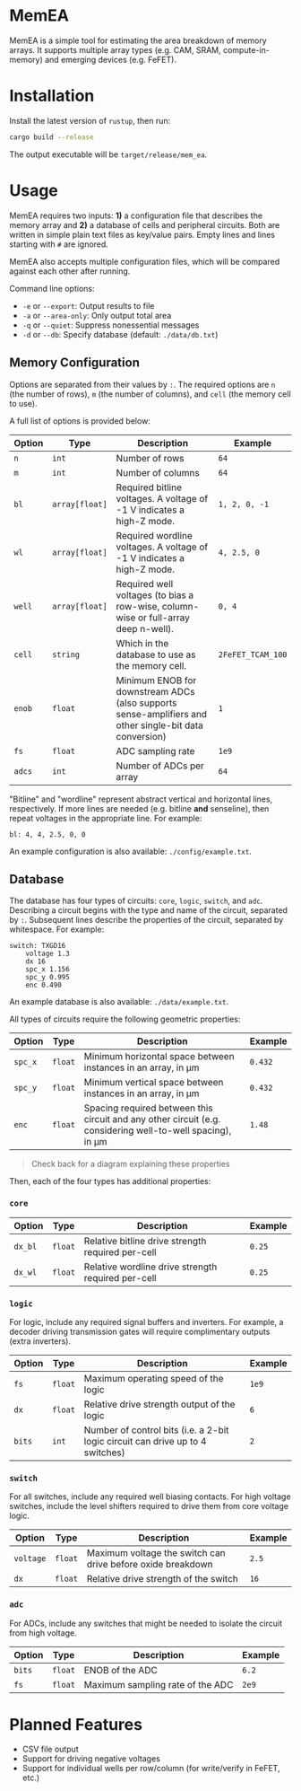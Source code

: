 # MemEA

MemEA is a simple tool for estimating the area breakdown of memory arrays.
It supports multiple array types (e.g. CAM, SRAM, compute-in-memory) and
emerging devices (e.g. FeFET).

# Installation

Install the latest version of `rustup`, then run:

```bash
cargo build --release
```

The output executable will be `target/release/mem_ea`.

# Usage

MemEA requires two inputs: **1)** a configuration file that describes the memory
array and **2)** a database of cells and peripheral circuits.  Both are written
in simple plain text files as key/value pairs.  Empty lines and lines  starting
with `#` are ignored.

MemEA also accepts multiple configuration files, which will be compared
against each other after running.

Command line options:
  - `-e` or `--export`: Output results to file
  - `-a` or `--area-only`: Only output total area
  - `-q` or `--quiet`: Suppress nonessential messages
  - `-d` or `--db`: Specify database (default: `./data/db.txt`)

## Memory Configuration

Options are separated from their values by `:`.  The required options are `n`
(the number of rows), `m` (the number of columns), and `cell` (the memory cell
to use).

A full list of options is provided below:

| Option | Type | Description | Example |
|--------|------|-------------|---------|
| `n` | `int` | Number of rows | `64` |
| `m` | `int` | Number of columns | `64` |
| `bl` | `array[float]` | Required bitline voltages.  A voltage of -1 V indicates a high-Z mode. | `1, 2, 0, -1` |
| `wl` | `array[float]` | Required wordline voltages.  A voltage of -1 V indicates a high-Z mode. | `4, 2.5, 0` |
| `well` | `array[float]` | Required well voltages (to bias a row-wise, column-wise or full-array deep n-well). | `0, 4` |
| `cell` | `string` | Which in the database to use as the memory cell. | `2FeFET_TCAM_100` |
| `enob` | `float` | Minimum ENOB for downstream ADCs (also supports sense-amplifiers and other single-bit data conversion) | `1` |
| `fs` | `float` | ADC sampling rate | `1e9` |
| `adcs` | `int` | Number of ADCs per array | `64` |

"Bitline" and "wordline" represent abstract vertical and horizontal lines,
respectively. If more lines are needed (e.g. bitline **and** senseline), then
repeat voltages in the appropriate line.  For example:

```
bl: 4, 4, 2.5, 0, 0
```

An example configuration is also available: `./config/example.txt`.

## Database

The database has four types of circuits: `core`, `logic`, `switch`, and `adc`.
Describing a circuit begins with the type and name of the circuit, separated by
`:`. Subsequent lines describe the properties of the circuit, separated by
whitespace.  For example:

```
switch: TXGD16
	voltage 1.3
	dx 16
	spc_x 1.156
	spc_y 0.995
	enc 0.490
```

An example database is also available: `./data/example.txt`.

All types of circuits require the following geometric properties:

| Option | Type | Description | Example |
|--------|------|-------------|---------|
| `spc_x` | `float` | Minimum horizontal space between instances in an array, in μm | `0.432` |
| `spc_y` | `float` | Minimum vertical space between instances in an array, in μm | `0.432` |
| `enc` | `float` | Spacing required between this circuit and any other circuit (e.g. considering well-to-well spacing), in μm | `1.48` |

> Check back for a diagram explaining these properties

Then, each of the four types has additional properties:

### `core`

| Option | Type | Description | Example |
|--------|------|-------------|---------|
| `dx_bl` | `float` | Relative bitline drive strength required per-cell | `0.25` |
| `dx_wl` | `float` | Relative wordline drive strength required per-cell | `0.25` |

### `logic`

For logic, include any required signal buffers and inverters.  For example, a
decoder driving transmission gates will require complimentary outputs (extra
inverters).

| Option | Type | Description | Example |
|--------|------|-------------|---------|
| `fs` | `float` | Maximum operating speed of the logic | `1e9` |
| `dx` | `float` | Relative drive strength output of the logic | `6` |
| `bits` | `int` | Number of control bits (i.e. a 2-bit logic circuit can drive up to 4 switches) | `2` |

### `switch`

For all switches, include any required well biasing contacts.  For high voltage
switches, include the level shifters required to drive them from core voltage
logic.

| Option | Type | Description | Example |
|--------|------|-------------|---------|
| `voltage` | `float` | Maximum voltage the switch can drive before oxide breakdown | `2.5` |
| `dx` | `float` | Relative drive strength of the switch | `16` |

### `adc`

For ADCs, include any switches that might be needed to isolate the circuit from
high voltage.

| Option | Type | Description | Example |
|--------|------|-------------|---------|
| `bits` | `float` | ENOB of the ADC | `6.2` |
| `fs` | `float` | Maximum sampling rate of the ADC | `2e9` |

# Planned Features

  - CSV file output 
  - Support for driving negative voltages
  - Support for individual wells per row/column (for write/verify in FeFET,
    etc.)
